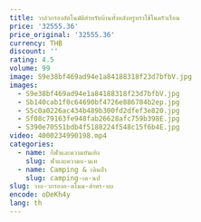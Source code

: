 ```yaml
---
title: วาล์วกรองอัตโนมัติสำหรับบ้านทั้งหลังหรูหราใช้ในครัวเรือน
price: '32555.36'
price_original: '32555.36'
currency: THB
discount: ''
rating: 4.5
volume: 99
image: S9e38bf469ad94e1a84188318f23d7bfbV.jpg
images:
  - S9e38bf469ad94e1a84188318f23d7bfbV.jpg
  - Sb140cab1f0c64690bf4726e886784b2ep.jpg
  - S5c0a0226ac434b489b300fd2dfef3e820.jpg
  - Sf08c79163fe948fab26628afc759b398E.jpg
  - S390e70551bdb4f5188224f548c15f6b4E.jpg
video: 4000234990198.mp4
categories:
  - name: กีฬาและความบันเทิง
    slug: ฬาและความบ-นเท
  - name: Camping & เดินป่า
    slug: camping-เด-นป
slug: วาล-วกรองอ-ตโนม-สำหร-บบ
encode: oDeKh4y
lang: th
---
```

  